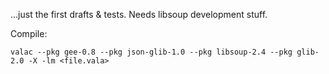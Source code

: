 ...just the first drafts & tests. Needs libsoup development stuff. 

Compile:

`valac --pkg gee-0.8 --pkg json-glib-1.0 --pkg libsoup-2.4 --pkg glib-2.0 -X -lm <file.vala>`
